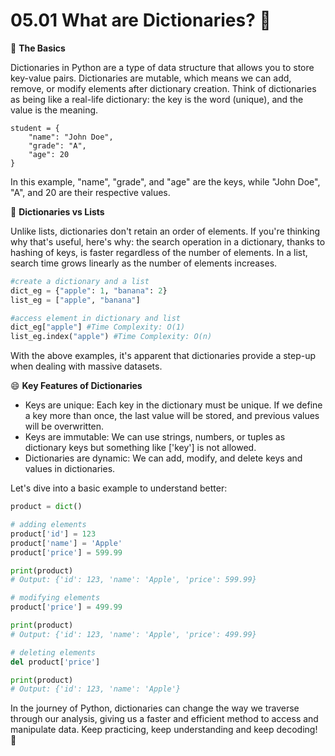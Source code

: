 # 05.01 What are Dictionaries? 📘

📖 **The Basics**

Dictionaries in Python are a type of data structure that allows you to store key-value pairs. Dictionaries are mutable, which means we can add, remove, or modify elements after dictionary creation. Think of dictionaries as being like a real-life dictionary: the key is the word (unique), and the value is the meaning.

```
student = {
    "name": "John Doe",
    "grade": "A",
    "age": 20
}
```
In this example, "name", "grade", and "age" are the keys, while "John Doe", "A", and 20 are their respective values.

🔄 **Dictionaries vs Lists**

Unlike lists, dictionaries don't retain an order of elements. If you're thinking why that's useful, here's why: the search operation in a dictionary, thanks to hashing of keys, is faster regardless of the number of elements. In a list, search time grows linearly as the number of elements increases.

```python
#create a dictionary and a list
dict_eg = {"apple": 1, "banana": 2}
list_eg = ["apple", "banana"]

#access element in dictionary and list
dict_eg["apple"] #Time Complexity: O(1)
list_eg.index("apple") #Time Complexity: O(n)
```

With the above examples, it's apparent that dictionaries provide a step-up when dealing with massive datasets. 

😄 **Key Features of Dictionaries**

- Keys are unique: Each key in the dictionary must be unique. If we define a key more than once, the last value will be stored, and previous values will be overwritten.
- Keys are immutable: We can use strings, numbers, or tuples as dictionary keys but something like ['key'] is not allowed.
- Dictionaries are dynamic: We can add, modify, and delete keys and values in dictionaries.

Let's dive into a basic example to understand better:

```python
product = dict()

# adding elements
product['id'] = 123
product['name'] = 'Apple'
product['price'] = 599.99

print(product)
# Output: {'id': 123, 'name': 'Apple', 'price': 599.99}

# modifying elements
product['price'] = 499.99

print(product)
# Output: {'id': 123, 'name': 'Apple', 'price': 499.99}

# deleting elements
del product['price']

print(product)
# Output: {'id': 123, 'name': 'Apple'}
```

In the journey of Python, dictionaries can change the way we traverse through our analysis, giving us a faster and efficient method to access and manipulate data. Keep practicing, keep understanding and keep decoding! 🚀